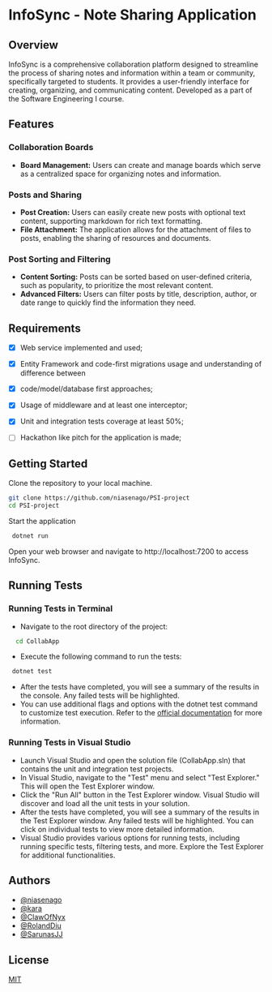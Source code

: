 # InfoSync - Note Sharing Application

## Overview

InfoSync is a comprehensive collaboration platform designed to streamline the process of sharing notes and information within a team or community, specifically targeted to students. It provides a user-friendly interface for creating, organizing, and communicating content. Developed as a part of the Software Engineering I course.

## Features

### Collaboration Boards
- **Board Management:** Users can create and manage boards which serve as a centralized space for organizing notes and information.

### Posts and Sharing
- **Post Creation:** Users can easily create new posts with optional text content, supporting markdown for rich text formatting.
- **File Attachment:** The application allows for the attachment of files to posts, enabling the sharing of resources and documents.

### Post Sorting and Filtering
- **Content Sorting:** Posts can be sorted based on user-defined criteria, such as popularity, to prioritize the most relevant content.
- **Advanced Filters:** Users can filter posts by title, description, author, or date range to quickly find the information they need.

## Requirements
- [x] Web service implemented and used;
- [x] Entity Framework and code-first migrations usage and understanding of difference between
- [x] code/model/database first approaches;
- [x] Usage of middleware and at least one interceptor;
- [x] Unit and integration tests coverage at least 50%;
- [ ] Hackathon like pitch for the application is made;


## Getting Started 
Clone the repository to your local machine.
```bash
git clone https://github.com/niasenago/PSI-project
cd PSI-project
```
Start the application
```bash
 dotnet run
 ```

 Open your web browser and navigate to http://localhost:7200 to access InfoSync.

## Running Tests 
### Running Tests in Terminal
- Navigate to the root directory of the project:
```bash
  cd CollabApp
 ```
- Execute the following command to run the tests:
```bash
 dotnet test
 ```

- After the tests have completed, you will see a summary of the results in the console. Any failed tests will be highlighted.
- You can use additional flags and options with the dotnet test command to customize test execution. Refer to the [official documentation](https://docs.microsoft.com/en-us/dotnet/core/tools/dotnet-test) for more information.
### Running Tests in Visual Studio
- Launch Visual Studio and open the solution file (CollabApp.sln) that contains the unit and integration test projects.
- In Visual Studio, navigate to the "Test" menu and select "Test Explorer." This will open the Test Explorer window.
- Click the "Run All" button in the Test Explorer window. Visual Studio will discover and load all the unit tests in your solution.
- After the tests have completed, you will see a summary of the results in the Test Explorer window. Any failed tests will be highlighted. You can click on individual tests to view more detailed information.
- Visual Studio provides various options for running tests, including running specific tests, filtering tests, and more. Explore the Test Explorer for additional functionalities.

## Authors

- [@niasenago](https://www.github.com/niasenago)
- [@kara](https://github.com/ErnestasKaralius)
- [@ClawOfNyx](https://github.com/ClawOfNyx)
- [@RolandDiu](https://github.com/RolandDiu)
- [@SarunasJJ](https://github.com/SarunasJJ)

 ## License

[MIT](https://choosealicense.com/licenses/mit/)
